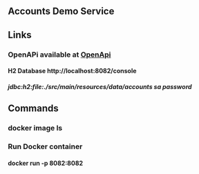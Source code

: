 ## Accounts Demo Service

## Links
### OpenAPi available at [OpenApi](http://localhost:8082/swagger-ui.html)
#### H2 Database http://localhost:8082/console
##### jdbc:h2:file:./src/main/resources/data/accounts sa password

## Commands
### docker image ls
### Run Docker container
#### docker run -p 8082:8082 <image id>

